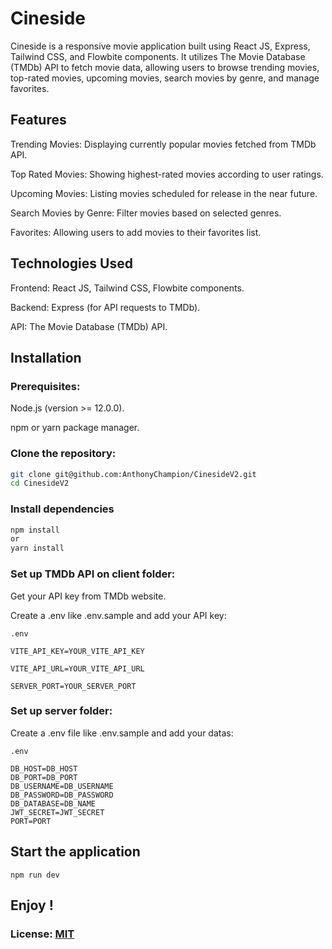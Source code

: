 # Cineside

Cineside is a responsive movie application built using React JS, Express, Tailwind CSS, and Flowbite components. It utilizes The Movie Database (TMDb) API to fetch movie data, allowing users to browse trending movies, top-rated movies, upcoming movies, search movies by genre, and manage favorites.

## Features

Trending Movies: Displaying currently popular movies fetched from TMDb API.

Top Rated Movies: Showing highest-rated movies according to user ratings.

Upcoming Movies: Listing movies scheduled for release in the near future.

Search Movies by Genre: Filter movies based on selected genres.

Favorites: Allowing users to add movies to their favorites list.


## Technologies Used

Frontend: React JS, Tailwind CSS, Flowbite components.

Backend: Express (for API requests to TMDb).

API: The Movie Database (TMDb) API.

## Installation

### Prerequisites:

Node.js (version >= 12.0.0).

npm or yarn package manager.

### Clone the repository:

```bash
git clone git@github.com:AnthonyChampion/CinesideV2.git
cd CinesideV2
```

### Install dependencies

```bash
npm install
or
yarn install
```

### Set up TMDb API on client folder:

Get your API key from TMDb website.

Create a .env like .env.sample and add your API key:

```
.env 

VITE_API_KEY=YOUR_VITE_API_KEY

VITE_API_URL=YOUR_VITE_API_URL

SERVER_PORT=YOUR_SERVER_PORT
```

### Set up server folder:

Create a .env file like .env.sample  and add your datas:

```
.env 

DB_HOST=DB_HOST
DB_PORT=DB_PORT
DB_USERNAME=DB_USERNAME
DB_PASSWORD=DB_PASSWORD
DB_DATABASE=DB_NAME
JWT_SECRET=JWT_SECRET
PORT=PORT
```

## Start the application

```
npm run dev
```

## Enjoy !

### License: [MIT](https://choosealicense.com/licenses/mit/)